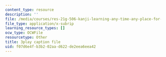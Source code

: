 ```yaml
---
content_type: resource
description: ''
file: /media/courses/res-21g-506-kanji-learning-any-time-any-place-for-japanese-vi-spring-2021/f07d6e4fb3b202aad622de2eea6eea42_Bcxyr_yBBQg.srt
file_type: application/x-subrip
learning_resource_types: []
ocw_type: OCWFile
resourcetype: Other
title: 3play caption file
uid: f07d6e4f-b3b2-02aa-d622-de2eea6eea42
---
```

